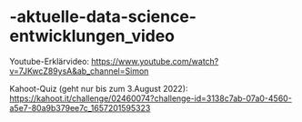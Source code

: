 # -aktuelle-data-science-entwicklungen_video

Youtube-Erklärvideo:
https://www.youtube.com/watch?v=7JKwcZ89ysA&ab_channel=Simon



Kahoot-Quiz (geht nur bis zum 3.August 2022):
https://kahoot.it/challenge/02460074?challenge-id=3138c7ab-07a0-4560-a5e7-80a9b379ee7c_1657201595323
